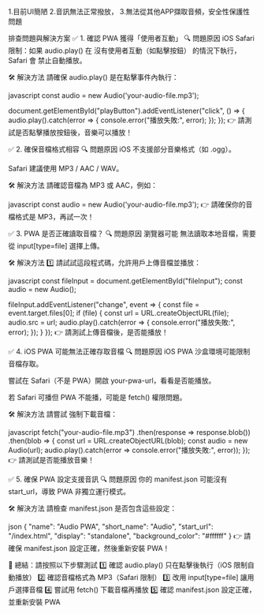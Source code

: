1.目前UI簡陋
2.音訊無法正常撥放， 
3.無法從其他APP擷取音頻，安全性保護性問題

排查問題與解決方案
✅ 1. 確認 PWA 獲得「使用者互動」
🔍 問題原因
iOS Safari 限制：如果 audio.play() 在 沒有使用者互動（如點擊按鈕） 的情況下執行，Safari 會 禁止自動播放。

🛠 解決方法
請確保 audio.play() 是在點擊事件內執行：

javascript
const audio = new Audio('your-audio-file.mp3');

document.getElementById("playButton").addEventListener("click", () => {
  audio.play().catch(error => {
    console.error("播放失敗:", error);
  });
});
👉 請測試是否點擊播放按鈕後，音樂可以播放！

✅ 2. 確保音檔格式相容
🔍 問題原因
iOS 不支援部分音樂格式（如 .ogg）。

Safari 建議使用 MP3 / AAC / WAV。

🛠 解決方法
請確認音檔為 MP3 或 AAC，例如：

javascript
const audio = new Audio('your-audio-file.mp3');
👉 請確保你的音檔格式是 MP3，再試一次！

✅ 3. PWA 是否正確讀取音檔？
🔍 問題原因
瀏覽器可能 無法讀取本地音檔，需要從 input[type=file] 選擇上傳。

🛠 解決方法
1️⃣ 請試試這段程式碼，允許用戶上傳音檔並播放：

javascript
const fileInput = document.getElementById("fileInput");
const audio = new Audio();

fileInput.addEventListener("change", event => {
  const file = event.target.files[0];
  if (file) {
    const url = URL.createObjectURL(file);
    audio.src = url;
    audio.play().catch(error => {
      console.error("播放失敗:", error);
    });
  }
});
👉 請測試上傳音檔後，是否能播放！

✅ 4. iOS PWA 可能無法正確存取音檔
🔍 問題原因
iOS PWA 沙盒環境可能限制音檔存取。

嘗試在 Safari（不是 PWA）開啟 your-pwa-url，看看是否能播放。

若 Safari 可播但 PWA 不能播，可能是 fetch() 權限問題。

🛠 解決方法
請嘗試 強制下載音檔：

javascript
fetch("your-audio-file.mp3")
  .then(response => response.blob())
  .then(blob => {
    const url = URL.createObjectURL(blob);
    const audio = new Audio(url);
    audio.play().catch(error => console.error("播放失敗:", error));
  });
👉 請測試是否能播放音樂！

✅ 5. 確保 PWA 設定支援音訊
🔍 問題原因
你的 manifest.json 可能沒有 start_url，導致 PWA 非獨立運行模式。

🛠 解決方法
請檢查 manifest.json 是否包含這些設定：

json
{
  "name": "Audio PWA",
  "short_name": "Audio",
  "start_url": "/index.html",
  "display": "standalone",
  "background_color": "#ffffff"
}
👉 請確保 manifest.json 設定正確，然後重新安裝 PWA！

🚀 總結：請按照以下步驟測試
1️⃣ 確認 audio.play() 只在點擊後執行（iOS 限制自動播放）
2️⃣ 確認音檔格式為 MP3（Safari 限制）
3️⃣ 改用 input[type=file] 讓用戶選擇音檔
4️⃣ 嘗試用 fetch() 下載音檔再播放
5️⃣ 確認 manifest.json 設定正確，並重新安裝 PWA
